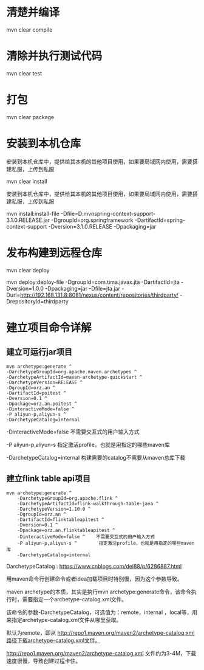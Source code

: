 # 清楚并编译 

mvn clear compile 

# 清除并执行测试代码

mvn clear test 

# 打包

 mvn clear package

# 安装到本机仓库

安装到本机仓库中，提供给其本机的其他项目使用，如果要局域网内使用，需要搭建私服，上传到私服

 mvn clear install 

安装到本机仓库中，提供给其本机的其他项目使用，如果要局域网内使用，需要搭建私服，上传到私服

mvn install:install-file -Dfile=D:mvnspring-context-support-3.1.0.RELEASE.jar -DgroupId=org.springframework -DartifactId=spring-context-support -Dversion=3.1.0.RELEASE -Dpackaging=jar

# 发布构建到远程仓库

mvn clear deploy 

mvn deploy:deploy-file -DgroupId=com.tima.javax.jta -DartifactId=jta -Dversion=1.0.0 -Dpackaging=jar -Dfile=jta.jar -Durl=http://192.168.131.8:8081/nexus/content/repositories/thirdparty/ -DrepositoryId=thirdparty

# 建立项目命令详解

## 建立可运行jar项目

```
mvn archetype:generate ^
-DarchetypeGroupId=org.apache.maven.archetypes ^
-DarchetypeArtifactId=maven-archetype-quickstart ^
-DarchetypeVersion=RELEASE ^
-DgroupId=orz.an ^
-DartifactId=poitest ^
-Dversion=0.1 ^
-Dpackage=orz.an.poitest ^
-DinteractiveMode=false ^
-P aliyun-p,aliyun-s ^
-DarchetypeCatalog=internal
```

-DinteractiveMode=false   不需要交互式的用户输入方式

-P aliyun-p,aliyun-s   指定激活profile，也就是用指定的哪些maven库

-DarchetypeCatalog=internal  构建需要的catalog不需要从maven总库下载

## 建立flink table api项目

```
mvn archetype:generate ^
    -DarchetypeGroupId=org.apache.flink ^
    -DarchetypeArtifactId=flink-walkthrough-table-java ^
    -DarchetypeVersion=1.10.0 ^
    -DgroupId=orz.an ^
    -DartifactId=flinktableapitest ^
    -Dversion=0.1 ^
    -Dpackage=orz.an.flinktableapitest ^
    -DinteractiveMode=false ^    不需要交互式的用户输入方式
    -P aliyun-p,aliyun-s ^        指定激活profile，也就是用指定的哪些maven库
    -DarchetypeCatalog=internal
```

DarchetypeCatalog : https://www.cnblogs.com/del88/p/6286887.html

用maven命令行创建命令或者idea加载项目时特别慢，因为这个参数导致。

maven archetype的本质，其实是执行mvn archetype:generate命令，该命令执行时，需要指定一个archetype-catalog.xml文件。

该命令的参数-DarchetypeCatalog，可选值为：remote，internal  ，local等，用来指定archetype-catalog.xml文件从哪里获取。

默认为remote，即从 http://repo1.maven.org/maven2/archetype-catalog.xml路径下载archetype-catalog.xml文件。

http://repo1.maven.org/maven2/archetype-catalog.xml 文件约为3-4M，下载速度很慢，导致创建过程卡住。



